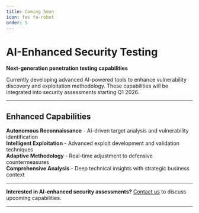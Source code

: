 ```yaml
---
title: Coming Soon
icon: fas fa-robot
order: 5
---
```


# AI-Enhanced Security Testing

**Next-generation penetration testing capabilities**

Currently developing advanced AI-powered tools to enhance vulnerability discovery and exploitation methodology. These capabilities will be integrated into security assessments starting Q1 2026.

---

## Enhanced Capabilities

**Autonomous Reconnaissance** - AI-driven target analysis and vulnerability identification  
**Intelligent Exploitation** - Advanced exploit development and validation techniques  
**Adaptive Methodology** - Real-time adjustment to defensive countermeasures  
**Comprehensive Analysis** - Deep technical insights with strategic business context  

---

**Interested in AI-enhanced security assessments?** [Contact us](/contact/) to discuss upcoming capabilities.

---

